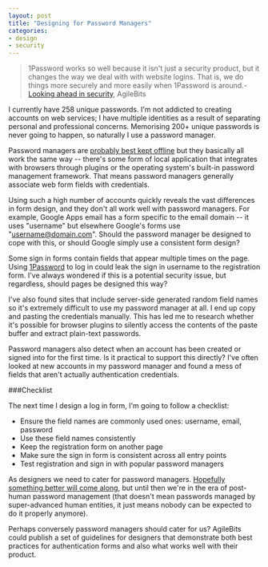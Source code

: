 ```yaml
---
layout: post
title: "Designing for Password Managers"
categories: 
- design
- security
---
```


> 1Password works so well because it isn't just a security product, but it changes the way we deal with with website logins. That is, we do things more securely and more easily when 1Password is around.<span class="source">- [Looking ahead in security](http://blog.agilebits.com/2011/04/looking-ahead-in-security/), AgileBits</source>

I currently have 258 unique passwords.  I'm not addicted to creating accounts on web services; I have multiple identities as a result of separating personal and professional concerns.  Memorising 200+ unique passwords is never going to happen, so naturally I use a password manager.

Password managers are [probably best kept offline](http://blog.lastpass.com/2011/05/lastpass-security-notification.html) but they basically all work the same way -- there's some form of local application that integrates with browsers through plugins or the operating system's built-in password management framework.  That means password managers generally associate web form fields with credentials.

Using such a high number of accounts quickly reveals the vast differences in form design, and they don't all work well with password managers.  For example, Google Apps email has a form specific to the email domain -- it uses "username" but elsewhere Google's forms use "username@domain.com".  Should the password manager be designed to cope with this, or should Google simply use a consistent form design?

Some sign in forms contain fields that appear multiple times on the page.  Using [1Password](http://agilebits.com/products/1Password) to log in could leak the sign in username to the registration form.  I've always wondered if this is a potential security issue, but regardless, should pages be designed this way?

I've also found sites that include server-side generated random field names so it's extremely difficult to use my password manager at all.  I end up copy and pasting the credentials manually.  This has led me to research whether it's possible for browser plugins to silently access the contents of the paste buffer and extract plain-text passwords.

Password managers also detect when an account has been created or signed into for the first time.  Is it practical to support this directly?  I've often looked at new accounts in my password manager and found a mess of fields that aren't actually authentication credentials.

###Checklist

The next time I design a log in form, I'm going to follow a checklist:

* Ensure the field names are commonly used ones: username, email, password
* Use these field names consistently
* Keep the registration form on another page
* Make sure the sign in form is consistent across all entry points
* Test registration and sign in with popular password managers

As designers we need to cater for password managers.  [Hopefully something better will come along](http://www.lightbluetouchpaper.org/2011/08/12/pico-no-more-passwords-at-usenix-security/), but until then we're in the era of post-human password management (that doesn't mean passwords managed by super-advanced human entities, it just means nobody can be expected to do it properly anymore).

Perhaps conversely password managers should cater for us?  AgileBits could publish a set of guidelines for designers that demonstrate both best practices for authentication forms and also what works well with their product.

